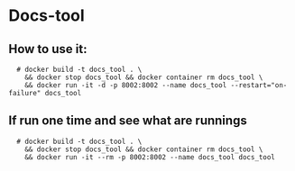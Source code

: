 # Docs-tool

## How to use it:

```
  # docker build -t docs_tool . \
    && docker stop docs_tool && docker container rm docs_tool \
    && docker run -it -d -p 8002:8002 --name docs_tool --restart="on-failure" docs_tool
```

## If run one time and see what are runnings
```
  # docker build -t docs_tool . \
    && docker stop docs_tool && docker container rm docs_tool \
    && docker run -it --rm -p 8002:8002 --name docs_tool docs_tool  
```
